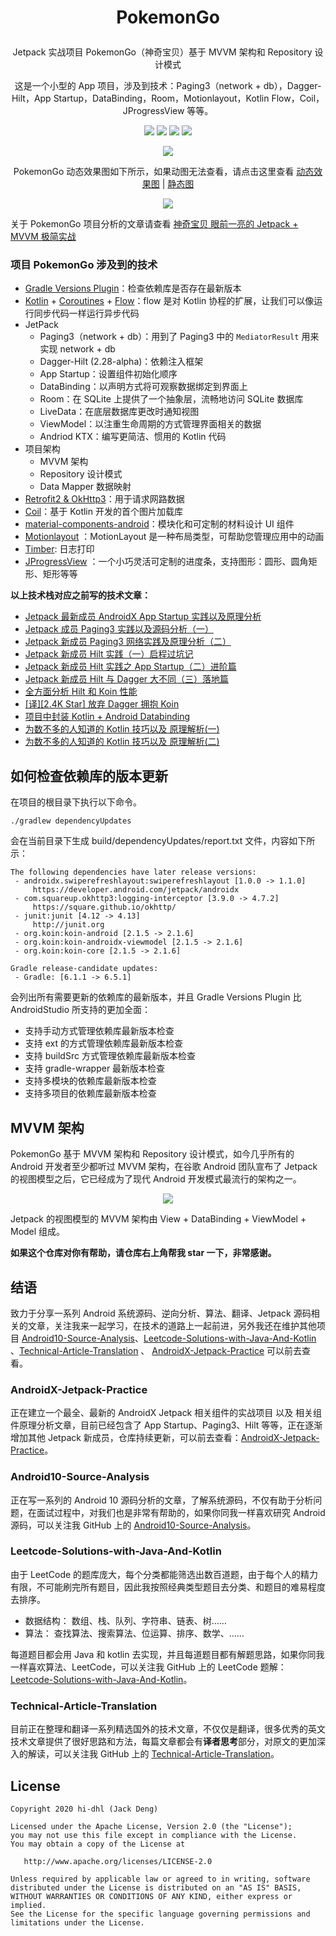# <p align="center"> PokemonGo </p>

<p align="center"> Jetpack 实战项目 PokemonGo（神奇宝贝）基于 MVVM 架构和 Repository 设计模式 </p>

<p align="center">
这是一个小型的 App 项目，涉及到技术：Paging3（network + db），Dagger-Hilt，App Startup，DataBinding，Room，Motionlayout，Kotlin Flow，Coil，JProgressView 等等。
</p>

<p align="center">
<a href="https://github.com/hi-dhl"><img src="https://img.shields.io/badge/GitHub-HiDhl-4BC51D.svg?style=flat"></a> <a href="https://opensource.org/licenses/Apache-2.0"><img src="https://img.shields.io/badge/license-Apache2.0-blue.svg?style=flat"></a> <img src="https://img.shields.io/badge/language-kotlin-orange.svg"/> <img src="https://img.shields.io/badge/platform-android-lightgrey.svg"/>
</p>

<p align="center">
<img src="http://cdn.51git.cn/2020-07-14-PokemonGo2.png"/> 
</p>

<p align="center"> PokemonGo 动态效果图如下所示，如果动图无法查看，请点击这里查看 <a href="http://cdn.51git.cn/2020-07-14-15946978385391.gif"> 动态效果图</a> | <a href="http://cdn.51git.cn/2020-07-14-PokemonGo2.png"> 静态图</a></p>

<p align="center">
<img src="https://user-gold-cdn.xitu.io/2020/7/14/1734bbcd78651bb8?imageslim"/> 
</p>

关于 PokemonGo 项目分析的文章请查看 [神奇宝贝 眼前一亮的 Jetpack + MVVM 极简实战](https://juejin.im/post/5f0d303e6fb9a07e76550d4c)

### 项目 PokemonGo 涉及到的技术

* [Gradle Versions Plugin](https://github.com/ben-manes/gradle-versions-plugin)：检查依赖库是否存在最新版本
* [Kotlin](https://kotlinlang.org/) + [Coroutines](https://github.com/Kotlin/kotlinx.coroutines) + [Flow](https://kotlin.github.io/kotlinx.coroutines/kotlinx-coroutines-core/kotlinx.coroutines.flow/-flow/)：flow 是对 Kotlin 协程的扩展，让我们可以像运行同步代码一样运行异步代码
* JetPack
    * Paging3（network + db）：用到了 Paging3 中的  `MediatorResult` 用来实现 network + db
    * Dagger-Hilt (2.28-alpha)：依赖注入框架
    * App Startup：设置组件初始化顺序
    * DataBinding：以声明方式将可观察数据绑定到界面上
    * Room：在 SQLite 上提供了一个抽象层，流畅地访问 SQLite 数据库
    * LiveData：在底层数据库更改时通知视图
    * ViewModel：以注重生命周期的方式管理界面相关的数据
    * Andriod KTX：编写更简洁、惯用的 Kotlin 代码
* 项目架构
    * MVVM 架构
    * Repository 设计模式
    * Data Mapper 数据映射 
* [Retrofit2 & OkHttp3](https://github.com/square/retrofit)：用于请求网路数据
* [Coil](https://github.com/coil-kt/coil/)：基于 Kotlin 开发的首个图片加载库
* [material-components-android](https://github.com/material-components/material-components-android)：模块化和可定制的材料设计 UI 组件
* [Motionlayout](https://developer.android.com/training/constraint-layout/motionlayout) ：MotionLayout 是一种布局类型，可帮助您管理应用中的动画
* [Timber](https://github.com/JakeWharton/timber): 日志打印
* [JProgressView](https://github.com/hi-dhl/JProgressView) ：一个小巧灵活可定制的进度条，支持图形：圆形、圆角矩形、矩形等等

**以上技术栈对应之前写的技术文章：**

* [Jetpack 最新成员 AndroidX App Startup 实践以及原理分析](https://juejin.im/post/5ee4bbe4f265da76b559bdfe)
* [Jetpack 成员 Paging3 实践以及源码分析（一）](https://juejin.im/post/5ee998e8e51d4573d65df02b)
* [Jetpack 新成员 Paging3 网络实践及原理分析（二）](https://juejin.im/post/5eeefbf4e51d45742c53ddce)
* [Jetpack 新成员 Hilt 实践（一）启程过坑记](https://juejin.im/post/5ef2f31951882565a94e06a5?utm_source=gold_browser_extension) 
* [Jetpack 新成员 Hilt 实践之 App Startup（二）进阶篇](https://juejin.im/post/5ef7638c5188252e6a532db3)
* [Jetpack 新成员 Hilt 与 Dagger 大不同（三）落地篇](https://juejin.im/post/5efca0c1e51d4534a40d972f)
* [全方面分析 Hilt 和 Koin 性能](https://juejin.im/post/5f02114d5188252e8a081afb)
* [[译][2.4K Star] 放弃 Dagger 拥抱 Koin](https://juejin.im/post/5ebc1eb8e51d454dcf45744e)
* [项目中封装 Kotlin + Android Databinding](https://juejin.im/post/5e9c434a51882573663f6cc6)
* [为数不多的人知道的 Kotlin 技巧以及 原理解析(一)](https://juejin.im/post/5edfd7c9e51d45789a7f206d)
* [为数不多的人知道的 Kotlin 技巧以及 原理解析(二)](https://juejin.im/post/5f0747486fb9a07ea86dc881)


## 如何检查依赖库的版本更新

在项目的根目录下执行以下命令。

```
./gradlew dependencyUpdates
```
    
会在当前目录下生成 build/dependencyUpdates/report.txt 文件，内容如下所示：

```
The following dependencies have later release versions:
 - androidx.swiperefreshlayout:swiperefreshlayout [1.0.0 -> 1.1.0]
     https://developer.android.com/jetpack/androidx
 - com.squareup.okhttp3:logging-interceptor [3.9.0 -> 4.7.2]
     https://square.github.io/okhttp/
 - junit:junit [4.12 -> 4.13]
     http://junit.org
 - org.koin:koin-android [2.1.5 -> 2.1.6]
 - org.koin:koin-androidx-viewmodel [2.1.5 -> 2.1.6]
 - org.koin:koin-core [2.1.5 -> 2.1.6]

Gradle release-candidate updates:
 - Gradle: [6.1.1 -> 6.5.1]
```

会列出所有需要更新的依赖库的最新版本，并且 Gradle Versions Plugin 比 AndroidStudio 所支持的更加全面：

* 支持手动方式管理依赖库最新版本检查
* 支持 ext 的方式管理依赖库最新版本检查
* 支持 buildSrc 方式管理依赖库最新版本检查
* 支持 gradle-wrapper 最新版本检查
* 支持多模块的依赖库最新版本检查
* 支持多项目的依赖库最新版本检查
    
## MVVM 架构

PokemonGo 基于  MVVM 架构和 Repository 设计模式，如今几乎所有的 Android 开发者至少都听过 MVVM 架构，在谷歌 Android 团队宣布了 Jetpack 的视图模型之后，它已经成为了现代 Android 开发模式最流行的架构之一。

<p align="center">
<img src="http://cdn.51git.cn/2020-07-12-159453363449491.jpg"/> 
</p>

Jetpack 的视图模型的 MVVM 架构由 View + DataBinding + ViewModel + Model 组成。

**如果这个仓库对你有帮助，请仓库右上角帮我 star 一下，非常感谢。**

## 结语

致力于分享一系列 Android 系统源码、逆向分析、算法、翻译、Jetpack 源码相关的文章，关注我来一起学习，在技术的道路上一起前进，另外我还在维护其他项目 [Android10-Source-Analysis](https://github.com/hi-dhl/Android10-Source-Analysis)、[Leetcode-Solutions-with-Java-And-Kotlin](https://github.com/hi-dhl/Leetcode-Solutions-with-Java-And-Kotlin) 、[Technical-Article-Translation](https://github.com/hi-dhl/Technical-Article-Translation) 、 [AndroidX-Jetpack-Practice](https://github.com/hi-dhl/AndroidX-Jetpack-Practice) 可以前去查看。

### AndroidX-Jetpack-Practice

正在建立一个最全、最新的 AndroidX Jetpack 相关组件的实战项目 以及 相关组件原理分析文章，目前已经包含了 App Startup、Paging3、Hilt 等等，正在逐渐增加其他 Jetpack 新成员，仓库持续更新，可以前去查看：[AndroidX-Jetpack-Practice](https://github.com/hi-dhl/AndroidX-Jetpack-Practice)。

### Android10-Source-Analysis

正在写一系列的 Android 10 源码分析的文章，了解系统源码，不仅有助于分析问题，在面试过程中，对我们也是非常有帮助的，如果你同我一样喜欢研究 Android 源码，可以关注我 GitHub 上的 [Android10-Source-Analysis](https://github.com/hi-dhl/Android10-Source-Analysis)。

### Leetcode-Solutions-with-Java-And-Kotlin

由于 LeetCode 的题库庞大，每个分类都能筛选出数百道题，由于每个人的精力有限，不可能刷完所有题目，因此我按照经典类型题目去分类、和题目的难易程度去排序。

* 数据结构： 数组、栈、队列、字符串、链表、树……
* 算法： 查找算法、搜索算法、位运算、排序、数学、……

每道题目都会用 Java 和 kotlin 去实现，并且每道题目都有解题思路，如果你同我一样喜欢算法、LeetCode，可以关注我 GitHub 上的 LeetCode 题解：[Leetcode-Solutions-with-Java-And-Kotlin](https://github.com/hi-dhl/Leetcode-Solutions-with-Java-And-Kotlin)。

### Technical-Article-Translation

目前正在整理和翻译一系列精选国外的技术文章，不仅仅是翻译，很多优秀的英文技术文章提供了很好思路和方法，每篇文章都会有**译者思考**部分，对原文的更加深入的解读，可以关注我 GitHub 上的 [Technical-Article-Translation](https://github.com/hi-dhl/Technical-Article-Translation)。

## License

```
Copyright 2020 hi-dhl (Jack Deng)

Licensed under the Apache License, Version 2.0 (the "License");
you may not use this file except in compliance with the License.
You may obtain a copy of the License at

   http://www.apache.org/licenses/LICENSE-2.0

Unless required by applicable law or agreed to in writing, software
distributed under the License is distributed on an "AS IS" BASIS,
WITHOUT WARRANTIES OR CONDITIONS OF ANY KIND, either express or implied.
See the License for the specific language governing permissions and
limitations under the License.
```


